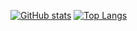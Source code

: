 [![GitHub stats](https://status.alan5052.pp.ua/api?username=Alan5052&count_private=true)](https://github.com/Alan5052/github-readme-stats)
[![Top Langs](https://status.alan5052.pp.ua/api/top-langs/?username=Alan5052&count_private=true)](https://github.com/Alan5052/github-readme-stats)

